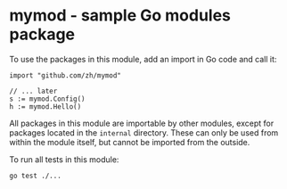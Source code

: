# mymod - sample Go modules package

To use the packages in this module, add an import in Go code and call it:

```
import "github.com/zh/mymod"

// ... later
s := mymod.Config()
h := mymod.Hello()
```

All packages in this module are importable by other modules, except for packages
located in the `internal` directory. These can only be used from within the
module itself, but cannot be imported from the outside.

To run all tests in this module:

```
go test ./...
